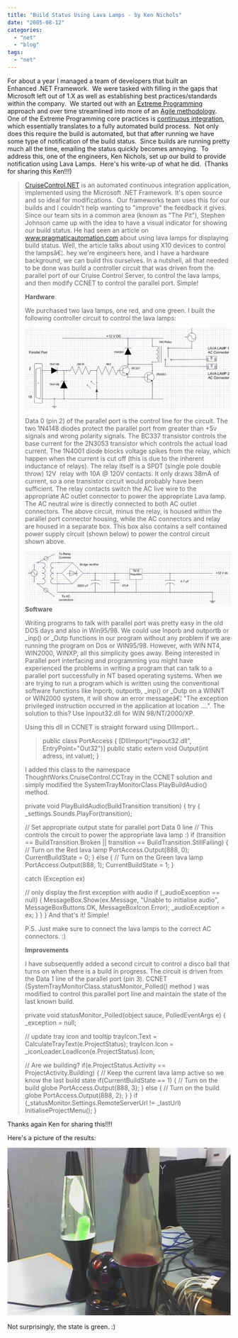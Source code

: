 ```yaml
---
title: "Build Status Using Lava Lamps - by Ken Nichols"
date: "2005-08-12"
categories: 
  - "net"
  - "blog"
tags: 
  - "net"
---
```


For about a year I managed a team of developers that built an Enhanced .NET Framework.  We were tasked with filling in the gaps that Microsoft left out of 1.X as well as establishing best practices/standards within the company.  We started out with an [Extreme Programming](https://www.extremeprogramming.org/) approach and over time streamlined into more of an [Agile methodology](https://en.wikipedia.org/wiki/Agile_software_development).  One of the Extreme Programming core practices is [continuous integration](http://www.extremeprogramming.org/rules/integrateoften.html), which essentially translates to a fully automated build process.  Not only does this require the build is automated, but that after running we have some type of notification of the build status.  Since builds are running pretty much all the time, emailing the status quickly becomes annoying.  To address this, one of the engineers, Ken Nichols, set up our build to provide notification using Lava Lamps.  Here's his write-up of what he did.  (Thanks for sharing this Ken!!!)

> [CruiseControl.NET](http://cruisecontrol.sourceforge.net/) is an automated continuous integration application, implemented using the Microsoft .NET Framework. It's open source and so ideal for modifications.  Our frameworks team uses this for our builds and I couldn't help wanting to "improve" the feedback it gives. Since our team sits in a common area (known as "The Pit"), Stephen Johnson came up with the idea to have a visual indicator for showing our build status. He had seen an article on www.pragmaticautomation.com about using lava lamps for displaying build status. Well, the article talks about using X10 devices to control the lampsâ€¦. hey we're engineers here, and I have a hardware background, we can build this ourselves. In a nutshell, all that needed to be done was build a controller circuit that was driven from the parallel port of our Cruise Control Server, to control the lava lamps, and then modify CCNET to control the parallel port. Simple!
> 
> **Hardware**
> 
> We purchased two lava lamps, one red, and one green. I built the following controller circuit to control the lava lamps:
> 
> ![LavaLamp-Circuit1.jpg](images/LavaLamp-Circuit1.jpg)
> 
> Data 0 (pin 2) of the parallel port is the control line for the circuit. The two 1N4148 diodes protect the parallel port from greater than +5v signals and wrong polarity signals. The BC337 transistor controls the base current for the 2N3053 transistor which controls the actual load current. The 1N4001 diode blocks voltage spikes from the relay, which happen when the current is cut off (this is due to the inherent inductance of relays). The relay itself is a SPDT (single pole double throw) 12V  relay with 10A @ 120V contacts. It only draws 38mA of current, so a one transistor circuit would probably have been sufficient. The relay contacts switch the AC live wire to the appropriate AC outlet connector to power the appropriate Lava lamp. The AC neutral wire is directly connected to both AC outlet connectors. The above circuit, minus the relay, is housed within the parallel port connector housing, while the AC connectors and relay are housed in a separate box. This box also contains a self contained power supply circuit (shown below) to power the control circuit shown above.
> 
> ![LavaLamp-Circuit2.jpg](images/LavaLamp-Circuit2.jpg) **Software**
> 
> Writing programs to talk with parallel port was pretty easy in the old DOS days and also in Win95/98. We could use Inporb and outportb or \_inp() or \_Outp functions in our program without any problem if we are running the program on Dos or WIN95/98. However, with WIN NT4, WIN2000, WINXP, all this simplicity goes away. Being interested in Parallel port interfacing and programming you might have experienced the problems in writing a program that can talk to a parallel port successfully in NT based operating systems. When we are trying to run a program which is written using the conventional software functions like Inporb, outportb, \_inp() or \_Outp on a WINNT or WIN2000 system, it will show an error messageâ€¦ "The exception privileged instruction occurred in the application at location ....". The solution to this? Use Inpout32.dll for WIN 98/NT/2000/XP.
> 
> Using this dll in CCNET is straight forward using DllImport...
> 
> > public class PortAccess { \[DllImport("inpout32.dll", EntryPoint="Out32")\] public static extern void Output(int adress, int value); }
> 
> I added this class to the namespace ThoughtWorks.CruiseControl.CCTray in the CCNET solution and simply modified the SystemTrayMonitorClass.PlayBuildAudio() method.
> 
> private void PlayBuildAudio(BuildTransition transition) { try { \_settings.Sounds.PlayFor(transition);
> 
> // Set appropriate output state for parallel port Data 0 line // This controls the circuit to power the appropriate lava lamp :) if (transition == BuildTransition.Broken || transition == BuildTransition.StillFailing) { // Turn on the Red lava lamp PortAccess.Output(888, 0); CurrentBuildState \= 0; } else { // Turn on the Green lava lamp PortAccess.Output(888, 1); CurrentBuildState \= 1; }
> 
> catch (Exception ex)
> 
> // only display the first exception with audio if (\_audioException == null) { MessageBox.Show(ex.Message, "Unable to initialise audio", MessageBoxButtons.OK, MessageBoxIcon.Error); \_audioException \= ex; } } } And that's it! Simple!
> 
> P.S. Just make sure to connect the lava lamps to the correct AC connectors. :)
> 
> **Improvements**
> 
> I have subsequently added a second circuit to control a disco ball that turns on when there is a build in progress. The circuit is driven from the Data 1 line of the parallel port (pin 3). CCNET (SystemTrayMonitorClass.statusMonitor\_Polled() method ) was modified to control this parallel port line and maintain the state of the last known build.
> 
> private void statusMonitor\_Polled(object sauce, PolledEventArgs e) { \_exception \= null;
> 
> // update tray icon and tooltip trayIcon.Text \= CalculateTrayText(e.ProjectStatus); trayIcon.Icon \= \_iconLoader.LoadIcon(e.ProjectStatus).Icon;
> 
> // Are we building? if(e.ProjectStatus.Activity == ProjectActivity.Building) { // Keep the current lava lamp active so we know the last build state if(CurrentBuildState == 1) { // Turn on the build globe PortAccess.Output(888, 3); } else { // Turn on the build globe PortAccess.Output(888, 2); } } if (\_statusMonitor.Settings.RemoteServerUrl !\= \_lastUrl) InitialiseProjectMenu(); }

Thanks again Ken for sharing this!!!!

Here's a picture of the results:

![LavaLamps.jpg](images/LavaLamps.jpg)

Not surprisingly, the state is green. :)
